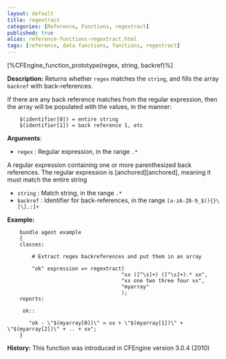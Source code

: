 ```yaml
---
layout: default
title: regextract
categories: [Reference, Functions, regextract]
published: true
alias: reference-functions-regextract.html
tags: [reference, data functions, functions, regextract]
---
```


[%CFEngine_function_prototype(regex, string, backref)%]

**Description:** Returns whether `regex` matches the `string`, and fills the array `backref` with back-references.

If there are any back reference matches from the regular expression, then the array will be populated with the values, in the manner:

```cf3
    $(identifier[0]) = entire string
    $(identifier[1]) = back reference 1, etc
```

**Arguments**:

* `regex` : Regular expression, in the range `.*`

A regular expression containing one or more parenthesized back
references. The regular expression is [anchored][anchored], meaning it must match
the entire string

* `string` : Match string, in the range `.*`
* `backref` : Identifier for back-references, in the range
`[a-zA-Z0-9_$(){}\[\].:]+`

**Example:**

```cf3
    bundle agent example
    {
    classes:

        # Extract regex backreferences and put them in an array

        "ok" expression => regextract(
                                     "xx ([^\s]+) ([^\s]+).* xx",
                                     "xx one two three four xx",
                                     "myarray"
                                     );
    reports:

     ok::

       "ok - \"$(myarray[0])\" = xx + \"$(myarray[1])\" + \"$(myarray[2])\" + .. + xx";
    }
```

**History:** This function was introduced in CFEngine version 3.0.4
(2010)
